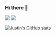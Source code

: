 ### Hi there 👋

[![](https://img.shields.io/badge/-@spdracer22-%23181717?style=flat-square&logo=github)](https://github.com/spdracer22)
[![](https://img.shields.io/badge/-Justin%20Rodriguez-blue?style=flat-square&logo=Linkedin&logoColor=white&link=https://www.linkedin.com/in/justinmrodriguez/)](https://www.linkedin.com/in/justinmrodriguez/)

[![Justin's GitHub stats](https://github-readme-stats.vercel.app/api?username=spdracer22&count_private=true)](https://github.com/anuraghazra/github-readme-stats)

<!--
**spdracer22/spdracer22** is a ✨ _special_ ✨ repository because its `README.md` (this file) appears on your GitHub profile.

Here are some ideas to get you started:

- 🔭 I’m currently working on ...
- 🌱 I’m currently learning ...
- 👯 I’m looking to collaborate on ...
- 🤔 I’m looking for help with ...
- 💬 Ask me about ...
- 📫 How to reach me: ...
- 😄 Pronouns: ...
- ⚡ Fun fact: ...
-->
